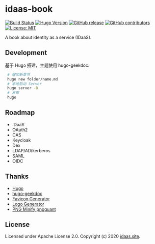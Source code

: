 # idaas-book

[![Build Status](https://travis-ci.com/l10178/idaas-book.svg?branch=master)](https://travis-ci.com/l10178/idaas-book)
[![Hugo Version](https://img.shields.io/badge/hugo-0.79-blue.svg)](https://gohugo.io)
[![GitHub release](https://img.shields.io/github/v/release/l10178/idaas-book)](https://github.com/l10178/idaas-book/releases/latest)
[![GitHub contributors](https://img.shields.io/github/contributors/l10178/idaas-book)](https://github.com/l10178/idaas-book/graphs/contributors)
[![License: MIT](https://img.shields.io/github/license/l10178/idaas-book)](LICENSE)

A book about identity as a service (IDaaS).

## Development

基于 Hugo 搭建，主题使用 hugo-geekdoc.

```bash
 # 增加新章节
 hugo new folder/name.md
 # 本地启动 Server
 hugo server -D
 # 发布
 hugo
```

## Roadmap

- IDaaS
- OAuth2
- CAS
- Keycloak
- Dex
- LDAP/AD/kerberos
- SAML
- OIDC

## Thanks

- [Hugo](https://gohugo.io/)
- [hugo-geekdoc](https://github.com/xoxys/hugo-geekdoc)
- [Favicon Generator](https://favicon.io)
- [Logo Generator](https://brandhub.io/logos)
- [PNG Minify pngquant](https://pngquant.org/)

## License

Licensed under Apache License 2.0. Copyright (c) 2020 [idaas.site][].

[idaas.site]: https://www.idaas.site
